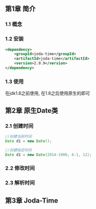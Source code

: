 



## 第1章 简介



### 1.1 概念



### 1.2 安装

```xml
<dependency>
    <groupId>joda-time</groupId>
    <artifactId>joda-time</artifactId>
    <version>2.9.9</version>
</dependency>
```





### 1.3 使用

在jdk1.8之前使用, 在1.8之后使用原生的即可





## 第2章 原生Date类



### 2.1 创建时间



```java
//创建当前时间
Date d1 = new Date();

//创建指定时间
Date d1 = new Date(2014-1900, 6-1, 12);
```





### 2.2 修改时间







### 2.3 解析时间



## 第3章 Joda-Time





